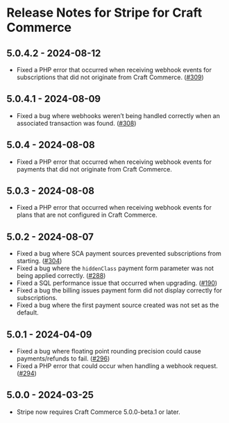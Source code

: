 # Release Notes for Stripe for Craft Commerce

## 5.0.4.2 - 2024-08-12

- Fixed a PHP error that occurred when receiving webhook events for subscriptions that did not originate from Craft Commerce. ([#309](https://github.com/craftcms/commerce-stripe/pull/309))

## 5.0.4.1 - 2024-08-09
 
- Fixed a bug where webhooks weren’t being handled correctly when an associated transaction was found. ([#308](https://github.com/craftcms/commerce-stripe/pull/308))

## 5.0.4 - 2024-08-08

- Fixed a PHP error that occurred when receiving webhook events for payments that did not originate from Craft Commerce.

## 5.0.3 - 2024-08-08

- Fixed a PHP error that occurred when receiving webhook events for plans that are not configured in Craft Commerce.
 
## 5.0.2 - 2024-08-07

- Fixed a bug where SCA payment sources prevented subscriptions from starting. ([#304](https://github.com/craftcms/commerce-stripe/pull/304))
- Fixed a bug where the `hiddenClass` payment form parameter was not being applied correctly. ([#288](https://github.com/craftcms/commerce-stripe/pull/288))
- Fixed a SQL performance issue that occurred when upgrading. ([#190](https://github.com/craftcms/commerce-stripe/issues/190))
- Fixed a bug the billing issues payment form did not display correctly for subscriptions.
- Fixed a bug where the first payment source created was not set as the default.

## 5.0.1 - 2024-04-09

- Fixed a bug where floating point rounding precision could cause payments/refunds to fail. ([#296](https://github.com/craftcms/commerce-stripe/pull/296))
- Fixed a PHP error that could occur when handling a webhook request. ([#294](https://github.com/craftcms/commerce-stripe/issues/294))

## 5.0.0 - 2024-03-25

- Stripe now requires Craft Commerce 5.0.0-beta.1 or later.